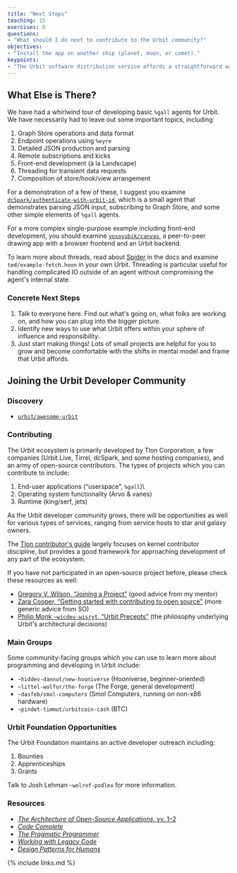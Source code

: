 ```yaml
---
title: "Next Steps"
teaching: 15
exercises: 0
questions:
- "What should I do next to contribute to the Urbit community?"
objectives:
- "Install the app on another ship (planet, moon, or comet)."
keypoints:
- "The Urbit software distribution service affords a straightforward way to deploy, update, and remove `%gall` apps."
---
```


##  What Else is There?

We have had a whirlwind tour of developing basic `%gall` agents for Urbit.  We have necessarily had to leave out some important topics, including:

1. Graph Store operations and data format
2. Endpoint operations using `%eyre`
3. Detailed JSON production and parsing
4. Remote subscriptions and kicks
5. Front-end development (à la Landscape)
6. Threading for transient data requests
7. Composition of store/hook/view arrangement

For a demonstration of a few of these, I suggest you examine [`dcSpark/authenticate-with-urbit-id`](https://github.com/dcSpark/authenticate-with-urbit-id), which is a small agent that demonstrates parsing JSON input, subscribing to Graph Store, and some other simple elements of `%gall` agents.

For a more complex single-purpose example including front-end development, you should examine [`yosoyubik/canvas`](https://github.com/yosoyubik/canvas), a peer-to-peer drawing app with a browser frontend and an Urbit backend.

To learn more about threads, read about [Spider](https://urbit.org/docs/userspace/threads/overview) in the docs and examine `ted/example-fetch.hoon` in your own Urbit.  Threading is particular useful for handling complicated IO outside of an agent without compromising the agent's internal state.

### Concrete Next Steps

1. Talk to everyone here.  Find out what's going on, what folks are working on, and how you can plug into the bigger picture.
2. Identify new ways to use what Urbit offers within your sphere of influence and responsibility.
3. Just start making things!  Lots of small projects are helpful for you to grow and become comfortable with the shifts in mental model and frame that Urbit affords.

##  Joining the Urbit Developer Community

### Discovery

- [`urbit/awesome-urbit`](https://github.com/urbit/awesome-urbit)

### Contributing

The Urbit ecosystem is primarily developed by Tlon Corporation, a few companies (Urbit.Live, Tirrel, dcSpark, and some hosting companies), and an army of open-source contributors.  The types of projects which you can contribute to include:

1. End-user applications (“userspace”, `%gall`)\
2. Operating system functionality (Arvo & vanes)
3. Runtime (king/serf, jets)

As the Urbit developer community grows, there will be opportunities as well for various types of services, ranging from service hosts to star and galaxy owners.

The [Tlon contributor's guide](https://github.com/urbit/urbit/blob/master/CONTRIBUTING.md) largely focuses on kernel contributor discipline, but provides a good framework for approaching development of any part of the ecosystem.

If you have not participated in an open-source project before, please check these resources as well:

- [Gregory V. Wilson, “Joining a Project”](https://third-bit.com/2021/03/30/joining-a-project/) (good advice from my mentor)
- [Zara Cooper, “Getting started with contributing to open source”](https://stackoverflow.blog/2020/08/03/getting-started-with-contributing-to-open-source/) (more generic advice from SO)
- [Philip Monk `~wicdev-wisryt`, “Urbit Precepts”](https://urbit.org/blog/precepts) (the philosophy underlying Urbit's architectural decisions)

### Main Groups

Some community-facing groups which you can use to learn more about programming and developing in Urbit include:

- `~hiddev-dannut/new-hooniverse` (Hooniverse, beginner-oriented)
- `~littel-wolfur/the-forge` (The Forge, general development)
- `~dasfeb/smol-computers` (Smol Computers, running on non-x86 hardware)
- `~pindet-timmut/urbitcoin-cash` (BTC)

### Urbit Foundation Opportunities

The Urbit Foundation maintains an active developer outreach including:

1. Bounties
2. Apprenticeships
3. Grants

Talk to Josh Lehman `~wolref-podlex` for more information.

### Resources

-   [*The Architecture of Open-Source Applications*, vv. 1–2](https://aosabook.org/en/index.html)
-   [*Code Complete*](https://www.oreilly.com/library/view/code-complete-second/0735619670/)
-   [*The Pragmatic Programmer*](https://pragprog.com/titles/tpp20/the-pragmatic-programmer-20th-anniversary-edition/)
-   [*Working with Legacy Code*](https://www.oreilly.com/library/view/working-effectively-with/0131177052/)
-   [*Design Patterns for Humans*](https://github.com/kamranahmedse/design-patterns-for-humans)

{% include links.md %}
